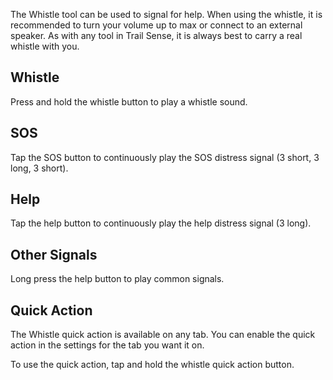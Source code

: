 The Whistle tool can be used to signal for help. When using the whistle, it is recommended to turn your volume up to max or connect to an external speaker. As with any tool in Trail Sense, it is always best to carry a real whistle with you.

## Whistle
Press and hold the whistle button to play a whistle sound.

## SOS
Tap the SOS button to continuously play the SOS distress signal (3 short, 3 long, 3 short).

## Help
Tap the help button to continuously play the help distress signal (3 long).

## Other Signals
Long press the help button to play common signals.

## Quick Action
The Whistle quick action is available on any tab. You can enable the quick action in the settings for the tab you want it on.

To use the quick action, tap and hold the whistle quick action button.